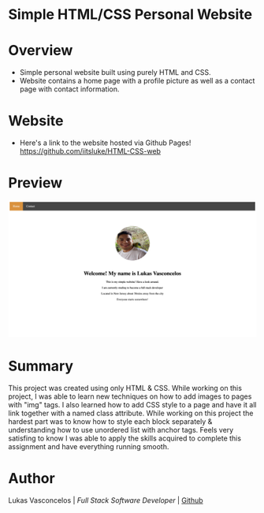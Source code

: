 # Simple HTML/CSS Personal Website

# Overview
- Simple personal website built using purely HTML and CSS.
- Website contains a home page with a profile picture as well as a contact page with contact information.

# Website
- Here's a link to the website hosted via Github Pages! https://github.com/iitsluke/HTML-CSS-web

# Preview

![Website Preview](site-preview.png)

# Summary
This project was created using only HTML & CSS. While working on this project, I was able to learn new techniques on how to add images to pages with "img" tags. I also learned how to add CSS style to a page and have it all link together with a named class attribute. While working on this project the hardest part was to know how to style each block separately & understanding how to use unordered list with anchor tags. Feels very satisfing to know I was able to apply the skills acquired to complete this assignment and have everything running smooth. 
# Author 
Lukas Vasconcelos | <em> Full Stack Software Developer </em> | <a href="https://github.com/iitsluke">Github</a>
